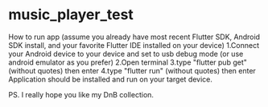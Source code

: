# music_player_test

How to run app (assume you already have most recent Flutter SDK, Android SDK install, and your favorite Flutter IDE installed on your device)
1.Connect your Android device to your device and set to usb debug mode (or use android emulator as you prefer)
2.Open terminal
3.type "flutter pub get" (without quotes) then enter
4.type "flutter run" (without quotes) then enter
Application should be installed and run on your target device.

PS. I really hope you like my DnB collection.